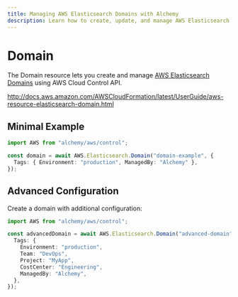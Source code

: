 ```yaml
---
title: Managing AWS Elasticsearch Domains with Alchemy
description: Learn how to create, update, and manage AWS Elasticsearch Domains using Alchemy Cloud Control.
---
```


# Domain

The Domain resource lets you create and manage [AWS Elasticsearch Domains](https://docs.aws.amazon.com/elasticsearch/latest/userguide/) using AWS Cloud Control API.

http://docs.aws.amazon.com/AWSCloudFormation/latest/UserGuide/aws-resource-elasticsearch-domain.html

## Minimal Example

```ts
import AWS from "alchemy/aws/control";

const domain = await AWS.Elasticsearch.Domain("domain-example", {
  Tags: { Environment: "production", ManagedBy: "Alchemy" },
});
```

## Advanced Configuration

Create a domain with additional configuration:

```ts
import AWS from "alchemy/aws/control";

const advancedDomain = await AWS.Elasticsearch.Domain("advanced-domain", {
  Tags: {
    Environment: "production",
    Team: "DevOps",
    Project: "MyApp",
    CostCenter: "Engineering",
    ManagedBy: "Alchemy",
  },
});
```

